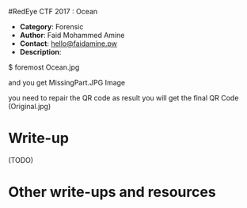 #RedEye CTF 2017 : Ocean

* **Category**: Forensic <br>
* **Author**: Faid Mohammed Amine
* **Contact**: hello@faidamine.pw
* **Description**: 


$ foremost Ocean.jpg

and you get MissingPart.JPG Image

you need to repair the QR code as result you will get the final QR Code (Original.jpg)



# Write-up 

(TODO)

# Other write-ups and resources


